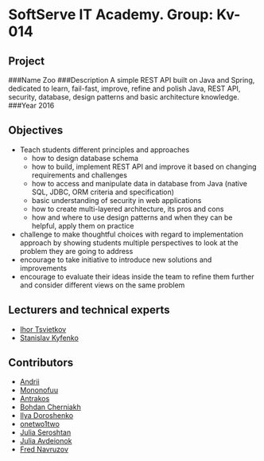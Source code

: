 # SoftServe IT Academy. Group: Kv-014

## Project
###Name
Zoo 
###Description
A simple REST API built on Java and Spring, dedicated to learn, fail-fast, improve, refine and polish Java, REST API, security, database, design patterns and basic architecture knowledge.
###Year
2016
## Objectives
  * Teach students different principles and approaches 
    * how to design database schema  
    * how to build, implement REST API and improve it based on changing requirements and challenges
    * how to access and manipulate data in database from Java (native SQL, JDBC, ORM criteria and specification)
    * basic understanding of security in web applications 
    * how to create multi-layered architecture, its pros and cons
    * how and where to use design patterns and when they can be helpful, apply them on practice 
  * challenge to make thoughtful choices with regard to implementation approach by showing students multiple perspectives to look at the problem they are going to address   
  * encourage to take initiative to introduce new solutions and improvements
  * encourage to evaluate their ideas inside the team to refine them further and consider different views on the same problem  

## Lecturers and technical experts
* [Ihor Tsvietkov](https://github.com/ITsvetkoFF) 
* [Stanislav Kyfenko](https://github.com/skyfenko)  

## Contributors
* [Andrii](https://github.com/aaabramov)
* [Mononofuu](https://github.com/Mononofuu)
* [Antrakos](https://github.com/Antrakos)
* [Bohdan Cherniakh](https://github.com/bcherniakh)
* [Ilya Doroshenko](https://github.com/ilyadoroshenko)
* [onetwo1two](https://github.com/onetwo1two)
* [Julia Seroshtan](https://github.com/juliab)
* [Julia Avdeionok](https://github.com/JuliaAvdeionok)
* [Fred Navruzov](https://github.com/fred-navruzov)